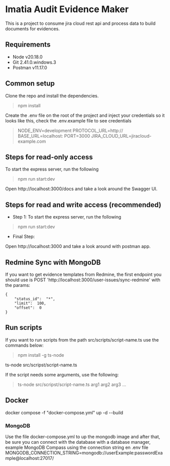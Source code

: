 # Imatia Audit Evidence Maker

This is a project to consume jira cloud rest api and process data to build documents for evidences.

## Requirements

- Node v20.18.0
- Git 2.41.0.windows.3
- Postman v11.17.0

## Common setup

Clone the repo and install the dependencies.

> npm install

Create the .env file on the root of the project and inject your credentials so it looks like this, check the .env.example file to see credentials

> NODE_ENV=development
> PROTOCOL_URL=http://
> BASE_URL=localhost:
> PORT=3000
> JIRA_CLOUD_URL=jiracloud-example.com

## Steps for read-only access

To start the express server, run the following

> npm run start:dev

Open http://localhost:3000/docs and take a look around the Swagger UI.

## Steps for read and write access (recommended)

- Step 1: To start the express server, run the following

> npm run start:dev

- Final Step:

Open http://localhost:3000 and take a look around with postman app.

## Redmine Sync with MongoDB

If you want to get evidence templates from Redmine, the first endpoint you should use is POST 'http://localhost:3000/user-issues/sync-redmine' with the params:

    {
	    "status_id":  "*",
	    "limit":  100,
	    "offset":  0
    }
  

## Run scripts

If you want to run scripts from the path src/scripts/script-name.ts use the commands below:

> npm install -g ts-node

ts-node src/scripst/script-name.ts

If the script needs some arguments, use the following:

> ts-node src/scripst/script-name.ts arg1 arg2 arg3 ...

## Docker

docker compose -f "docker-compose.yml" up -d --build

### MongoDB

Use the file docker-compose.yml to up the mongodb image and after that, be sure you can connect with the database with a database manager, example MongoDB Compass using the connection string en .env file MONGODB_CONNECTION_STRING=mongodb://userExample:passwordExample@localhost:27017/